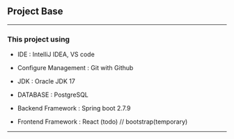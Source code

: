 
## Project Base

---

### This project using

 - IDE : IntelliJ IDEA, VS code

 - Configure Management : Git with Github

 - JDK : Oracle JDK 17

 - DATABASE : PostgreSQL 

 - Backend Framework : Spring boot 2.7.9

 - Frontend Framework : React (todo) // bootstrap(temporary)
---
